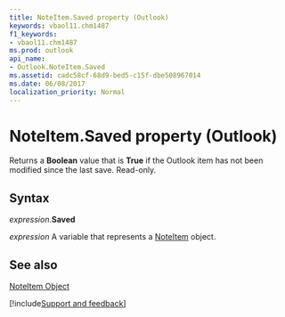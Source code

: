 ```yaml
---
title: NoteItem.Saved property (Outlook)
keywords: vbaol11.chm1487
f1_keywords:
- vbaol11.chm1487
ms.prod: outlook
api_name:
- Outlook.NoteItem.Saved
ms.assetid: cadc58cf-68d9-bed5-c15f-dbe508967014
ms.date: 06/08/2017
localization_priority: Normal
---
```



# NoteItem.Saved property (Outlook)

Returns a  **Boolean** value that is **True** if the Outlook item has not been modified since the last save. Read-only.


## Syntax

_expression_.**Saved**

_expression_ A variable that represents a [NoteItem](Outlook.NoteItem.md) object.


## See also


[NoteItem Object](Outlook.NoteItem.md)

[!include[Support and feedback](~/includes/feedback-boilerplate.md)]
